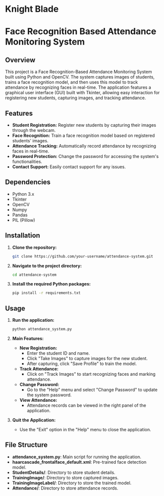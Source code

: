 # Knight Blade
# Face Recognition Based Attendance Monitoring System

## Overview

This project is a Face Recognition-Based Attendance Monitoring System built using Python and OpenCV. The system captures images of students, trains a face recognition model, and then uses this model to track attendance by recognizing faces in real-time. The application features a graphical user interface (GUI) built with Tkinter, allowing easy interaction for registering new students, capturing images, and tracking attendance.

## Features

- **Student Registration:** Register new students by capturing their images through the webcam.
- **Face Recognition:** Train a face recognition model based on registered students' images.
- **Attendance Tracking:** Automatically record attendance by recognizing faces in real-time.
- **Password Protection:** Change the password for accessing the system's functionalities.
- **Contact Support:** Easily contact support for any issues.

## Dependencies

- Python 3.x
- Tkinter
- OpenCV
- Numpy
- Pandas
- PIL (Pillow)

## Installation

1. **Clone the repository:**
    ```bash
    git clone https://github.com/your-username/attendance-system.git
    ```
2. **Navigate to the project directory:**
    ```bash
    cd attendance-system
    ```
3. **Install the required Python packages:**
    ```bash
    pip install -r requirements.txt
    ```

## Usage

1. **Run the application:**
    ```bash
    python attendance_system.py
    ```

2. **Main Features:**
   - **New Registration:**
     - Enter the student ID and name.
     - Click "Take Images" to capture images for the new student.
     - After capturing, click "Save Profile" to train the model.
   - **Track Attendance:**
     - Click on "Track Images" to start recognizing faces and marking attendance.
   - **Change Password:**
     - Go to the "Help" menu and select "Change Password" to update the system password.
   - **View Attendance:**
     - Attendance records can be viewed in the right panel of the application.

3. **Quit the Application:**
   - Use the "Exit" option in the "Help" menu to close the application.

## File Structure

- **attendance_system.py**: Main script for running the application.
- **haarcascade_frontalface_default.xml**: Pre-trained face detection model.
- **StudentDetails/**: Directory to store student details.
- **TrainingImage/**: Directory to store captured images.
- **TrainingImageLabel/**: Directory to store the trained model.
- **Attendance/**: Directory to store attendance records.


